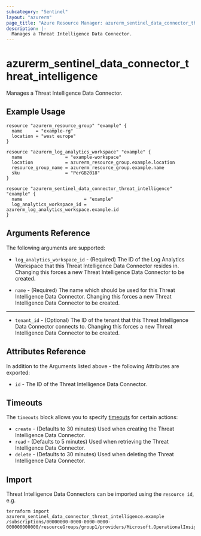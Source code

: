 ```yaml
---
subcategory: "Sentinel"
layout: "azurerm"
page_title: "Azure Resource Manager: azurerm_sentinel_data_connector_threat_intelligence"
description: |-
  Manages a Threat Intelligence Data Connector.
---
```


# azurerm_sentinel_data_connector_threat_intelligence

Manages a Threat Intelligence Data Connector.

## Example Usage

```hcl
resource "azurerm_resource_group" "example" {
  name     = "example-rg"
  location = "west europe"
}

resource "azurerm_log_analytics_workspace" "example" {
  name                = "example-workspace"
  location            = azurerm_resource_group.example.location
  resource_group_name = azurerm_resource_group.example.name
  sku                 = "PerGB2018"
}

resource "azurerm_sentinel_data_connector_threat_intelligence" "example" {
  name                       = "example"
  log_analytics_workspace_id = azurerm_log_analytics_workspace.example.id
}
```

## Arguments Reference

The following arguments are supported:

* `log_analytics_workspace_id` - (Required) The ID of the Log Analytics Workspace that this Threat Intelligence Data Connector resides in. Changing this forces a new Threat Intelligence Data Connector to be created.

* `name` - (Required) The name which should be used for this Threat Intelligence Data Connector. Changing this forces a new Threat Intelligence Data Connector to be created.

---

* `tenant_id` - (Optional) The ID of the tenant that this Threat Intelligence Data Connector connects to. Changing this forces a new Threat Intelligence Data Connector to be created.

## Attributes Reference

In addition to the Arguments listed above - the following Attributes are exported:

* `id` - The ID of the Threat Intelligence Data Connector.

## Timeouts

The `timeouts` block allows you to specify [timeouts](https://www.terraform.io/docs/configuration/resources.html#timeouts) for certain actions:

* `create` - (Defaults to 30 minutes) Used when creating the Threat Intelligence Data Connector.
* `read` - (Defaults to 5 minutes) Used when retrieving the Threat Intelligence Data Connector.
* `delete` - (Defaults to 30 minutes) Used when deleting the Threat Intelligence Data Connector.

## Import

Threat Intelligence Data Connectors can be imported using the `resource id`, e.g.

```shell
terraform import azurerm_sentinel_data_connector_threat_intelligence.example /subscriptions/00000000-0000-0000-0000-000000000000/resourceGroups/group1/providers/Microsoft.OperationalInsights/workspaces/workspace1/providers/Microsoft.SecurityInsights/dataConnectors/dc1
```
